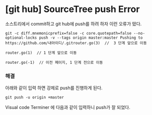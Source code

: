 # [git hub] SourceTree push Error



소스트리에서 commit하고 git hub에  push를 하려 하자 이런 오류가 떴다.



```
git -c diff.mnemonicprefix=false -c core.quotepath=false --no-optional-locks push -v --tags origin master:master Pushing to https://github.com/내아이디/.gitrouter.go(3)  //  3 단계 앞으로 이동

router.go(1)  // 1 단계 앞으로 이동

router.go(-1)  // 이전 페이지, 1 단계 전으로 이동
```







### 해결

 

아래와 같이 입력 하면 강제로 push를 진행하게 된다. 

```
git push -u origin +master
```



Visual code Terminer 에 다음과 같이 입력하니 push가 잘 되었다.